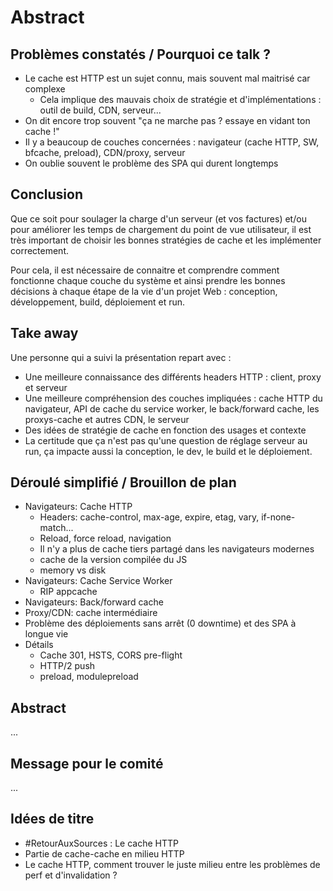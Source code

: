 # Abstract

## Problèmes constatés / Pourquoi ce talk ?

* Le cache est HTTP est un sujet connu, mais souvent mal maitrisé car complexe
  * Cela implique des mauvais choix de stratégie et d'implémentations : outil de build, CDN, serveur...
* On dit encore trop souvent "ça ne marche pas ? essaye en vidant ton cache !"
* Il y a beaucoup de couches concernées : navigateur (cache HTTP, SW, bfcache, preload), CDN/proxy, serveur
* On oublie souvent le problème des SPA qui durent longtemps

## Conclusion

Que ce soit pour soulager la charge d'un serveur (et vos factures) et/ou pour améliorer les temps de chargement du point de vue utilisateur, il est très important de choisir les bonnes stratégies de cache et les implémenter correctement.

Pour cela, il est nécessaire de connaitre et comprendre comment fonctionne chaque couche du système et ainsi prendre les bonnes décisions à chaque étape de la vie d'un projet Web : conception, développement, build, déploiement et run.

## Take away

Une personne qui a suivi la présentation repart avec :

* Une meilleure connaissance des différents headers HTTP : client, proxy et serveur
* Une meilleure compréhension des couches impliquées : cache HTTP du navigateur, API de cache du service worker, le back/forward cache, les proxys-cache et autres CDN, le serveur
* Des idées de stratégie de cache en fonction des usages et contexte
* La certitude que ça n'est pas qu'une question de réglage serveur au run, ça impacte aussi la conception, le dev, le build et le déploiement.

## Déroulé simplifié / Brouillon de plan

* Navigateurs: Cache HTTP
  * Headers: cache-control, max-age, expire, etag, vary, if-none-match...
  * Reload, force reload, navigation
  * Il n'y a plus de cache tiers partagé dans les navigateurs modernes
  * cache de la version compilée du JS
  * memory vs disk
* Navigateurs: Cache Service Worker
  * RIP appcache
* Navigateurs: Back/forward cache
* Proxy/CDN: cache intermédiaire
* Problème des déploiements sans arrêt (0 downtime) et des SPA à longue vie
* Détails
  * Cache 301, HSTS, CORS pre-flight
  * HTTP/2 push
  * preload, modulepreload

## Abstract

...

## Message pour le comité

...

## Idées de titre

* #RetourAuxSources : Le cache HTTP
* Partie de cache-cache en milieu HTTP
* Le cache HTTP, comment trouver le juste milieu entre les problèmes de perf et d'invalidation ?
